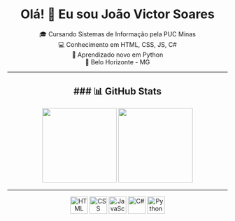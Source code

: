 <h1 align="center">Olá! 👋 Eu sou João Victor Soares</h1>

<p align="center">
  🎓 Cursando Sistemas de Informação pela PUC Minas<br>
  💻 Conhecimento em HTML, CSS, JS, C#<br>
  🚀 Aprendizado novo em Python<br> 
  📍 Belo Horizonte - MG
</p>

---
<h2 align="center">### 📊 GitHub Stats</h2>

<div align="center">
  <img height="170em" src="https://github-readme-stats.vercel.app/api?username=Jukkss&show_icons=true&theme=dark&count_private=true&include_all_commits=true" />
  <img height="170em" src="https://github-readme-stats.vercel.app/api/top-langs/?username=Jukkss&layout=compact&theme=dark" />
</div>

---
<p align="center">
  <img src="https://cdn.jsdelivr.net/gh/devicons/devicon/icons/html5/html5-original.svg" width="40" alt="HTML" />
  <img src="https://cdn.jsdelivr.net/gh/devicons/devicon/icons/css3/css3-original.svg" width="40" alt="CSS" />
  <img src="https://cdn.jsdelivr.net/gh/devicons/devicon/icons/javascript/javascript-original.svg" width="40" alt="JavaScript" />
  <img src="https://cdn.jsdelivr.net/gh/devicons/devicon/icons/csharp/csharp-original.svg" width="40" alt="C#" />
  <img src="https://cdn.jsdelivr.net/gh/devicons/devicon/icons/python/python-original.svg" width="40" alt="Python" />
</p>



